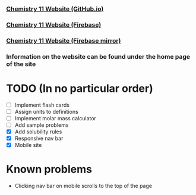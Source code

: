 ### [Chemistry 11 Website (GitHub.io)](https://ryanl123.github.io/Chemistry-11/)
### [Chemistry 11 Website (Firebase)](http://chemistry-11.web.app/)
### [Chemistry 11 Website (Firebase mirror)](https://chemistry-11.firebaseapp.com/)

### Information on the website can be found under the home page of the site

# TODO (In no particular order)

- [ ] Implement flash cards
- [ ] Assign units to definitions
- [ ] Implement molar mass calculator
- [ ] Add sample problems
- [x] Add solubility rules
- [x] Responsive nav bar
- [x] Mobile site

# Known problems

- Clicking nav bar on mobile scrolls to the top of the page
